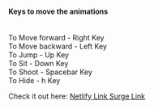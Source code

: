<h4> Keys to move the animations </h4> <br>
To Move forward - Right Key <br>
To Move backward - Left Key <br>
To Jump - Up Key <br>
To Sit - Down Key <br>
To Shoot - Spacebar Key <br>
To Hide - h Key <br>

Check it out here:
<a href="https://fightingo.netlify.app/"> Netlify Link </a>
<a href="https://fightingo.surge.sh/"> Surge Link </a>

